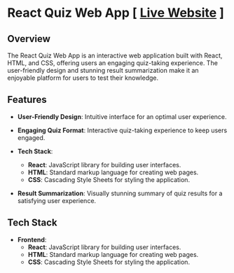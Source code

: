 # React Quiz Web App [ [Live Website](https://quiz-app-three-dun.vercel.app/) ]

## Overview

The React Quiz Web App is an interactive web application built with React, HTML, and CSS, offering users an engaging quiz-taking experience. The user-friendly design and stunning result summarization make it an enjoyable platform for users to test their knowledge.

## Features

- **User-Friendly Design**: Intuitive interface for an optimal user experience.
- **Engaging Quiz Format**: Interactive quiz-taking experience to keep users engaged.
- **Tech Stack**:
  - **React**: JavaScript library for building user interfaces.
  - **HTML**: Standard markup language for creating web pages.
  - **CSS**: Cascading Style Sheets for styling the application.

- **Result Summarization**: Visually stunning summary of quiz results for a satisfying user experience.

## Tech Stack

- **Frontend**:
  - **React**: JavaScript library for building user interfaces.
  - **HTML**: Standard markup language for creating web pages.
  - **CSS**: Cascading Style Sheets for styling the application.
